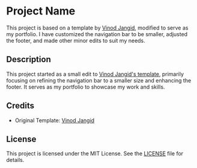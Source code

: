 # Project Name

This project is based on a template by [Vinod Jangid](https://github.com/vinodjangid07/vinodjangid07.github.io), modified to serve as my portfolio. I have customized the navigation bar to be smaller, adjusted the footer, and made other minor edits to suit my needs.

## Description

This project started as a small edit to [Vinod Jangid's template](https://github.com/vinodjangid07/vinodjangid07.github.io), primarily focusing on refining the navigation bar to a smaller size and enhancing the footer. It serves as my portfolio to showcase my work and skills.

## Credits

- Original Template: [Vinod Jangid](https://github.com/vinodjangid07/vinodjangid07.github.io)

## License

This project is licensed under the MIT License. See the [LICENSE](LICENSE) file for details.
